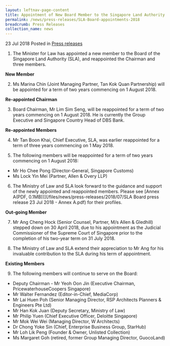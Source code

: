 ```yaml
---
layout: leftnav-page-content
title: Appointment of New Board Member to the Singapore Land Authority and Reappointment of Chairman and Three Members
permalink: /news/press-releases/SLA-Board-appointments-2018
breadcrumb: Press Releases
collection_name: news
---
```


23 Jul 2018 Posted in [Press releases](/news/press-releases)


1. The Minister for Law has appointed a new member to the Board of the Singapore Land Authority (SLA), and reappointed the Chairman and three members.

**New Member**

2. Ms Marina Chin (Joint Managing Partner, Tan Kok Quan Partnership) will be appointed for a term of two years commencing on 1 August 2018.

**Re-appointed Chairman**

3. Board Chairman, Mr Lim Sim Seng, will be reappointed for a term of two years commencing on 1 August 2018. He is currently the Group Executive and Singapore Country Head of DBS Bank.

**Re-appointed Members**

4. Mr Tan Boon Khai, Chief Executive, SLA, was earlier reappointed for a term of three years commencing on 1 May 2018.

5. The following members will be reappointed for a term of two years commencing on 1 August 2018:
* Mr Ho Chee Pong (Director-General, Singapore Customs)
* Ms Lock Yin Mei (Partner, Allen & Overy LLP)
 
6. The Ministry of Law and SLA look forward to the guidance and support of the newly appointed and reappointed members. Please see [Annex A(PDF, 0.1MB))](/files/news/press-releases/2018/07/SLA Board press release 23 Jul 2018 - Annex A.pdf) for their profiles.

**Out-going Member** 
 
7. Mr Ang Cheng Hock (Senior Counsel, Partner, M/s Allen & Gledhill) stepped down on 30 April 2018, due to his appointment as the Judicial Commissioner of the Supreme Court of Singapore prior to the completion of his two-year term on 31 July 2018.

8. The Ministry of Law and SLA extend their appreciation to Mr Ang for his invaluable contribution to the SLA during his term of appointment.

**Existing Members**

9. The following members will continue to serve on the Board:

* Deputy Chairman - Mr Yeoh Oon Jin (Executive Chairman, PricewaterhouseCoopers Singapore)
* Mr Walter Fernandez (Editor-in-Chief, MediaCorp)
* Mr Lai Huen Poh (Senior Managing Director, RSP Architects Planners & Engineers Pte Ltd)
* Mr Han Kok Juan (Deputy Secretary, Ministry of Law)
* Mr Philip Yuen (Chief Executive Officer, Deloitte Singapore)
* Mr Mok Wei Wei (Managing Director, W Architects)
* Dr Chong Yoke Sin (Chief, Enterprise Business Group, StarHub)
* Mr Loh Lik Peng (Founder & Owner, Unlisted Collection)
* Ms Margaret Goh (retired, former Group Managing Director, GuocoLand)
